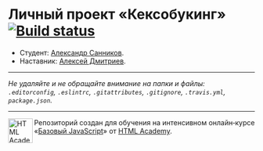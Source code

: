# Личный проект «Кексобукинг» [![Build status][travis-image]][travis-url]

* Студент: [Александр Санников](https://up.htmlacademy.ru/javascript/9/user/287231).
* Наставник: [Алексей Дмитриев](https://htmlacademy.ru/profile/id245991).

---

_Не удаляйте и не обращайте внимание на папки и файлы:_<br>
_`.editorconfig`, `.eslintrc`, `.gitattributes`, `.gitignore`, `.travis.yml`, `package.json`._

---

<a href="https://htmlacademy.ru/intensive/javascript"><img align="left" width="50" height="50" title="HTML Academy" src="https://up.htmlacademy.ru/static/img/intensive/javascript/logo-for-github.svg"></a>

Репозиторий создан для обучения на интенсивном онлайн‑курсе «[Базовый JavaScript](https://htmlacademy.ru/intensive/javascript)» от [HTML Academy](https://htmlacademy.ru).

[travis-image]: https://travis-ci.org/htmlacademy-javascript/287231-keksobooking.svg?branch=master
[travis-url]: https://travis-ci.org/htmlacademy-javascript/287231-keksobooking
